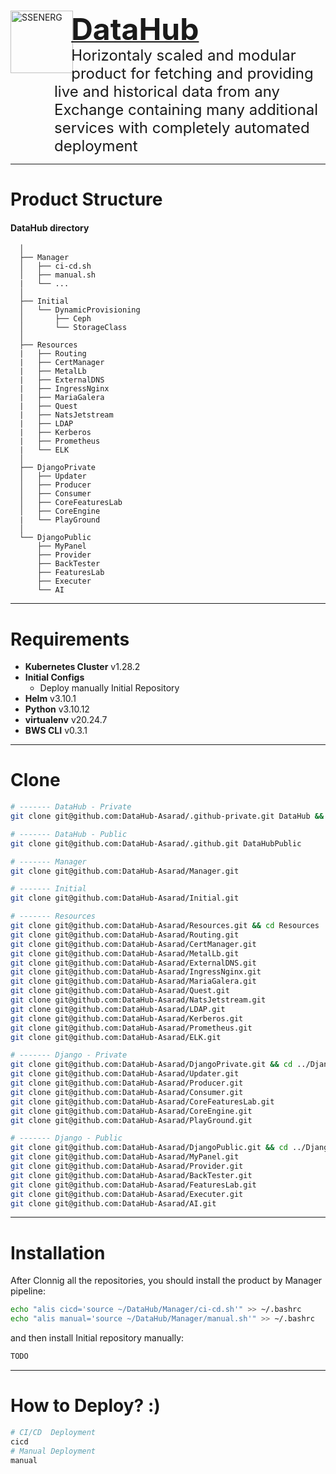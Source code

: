 <a href="https://ssenerg.com">
    <div style="margin-bottom:1em;"> 
        <img style="margin-right:-.2em;" align="left" src="https://i.postimg.cc/3wwHhJvM/logo-dh.png" title="SSENERG" width="100" height="100"/>
    </div>
    <div style="margin-bottom:-1.5em;">
        <h1 display="display:inline;">
            <font size="+4">DataHub</font>
        </h1>
    </div>
</a>

<div style="margin-left:5em;">
    <span style="vertical-align: middle;"><font size="+2">Horizontaly scaled and modular product for fetching and providing live and historical data from any Exchange containing many additional services with completely automated deployment</font></span>
</div>

---

# Product Structure
#### DataHub directory
```
  │
  ├── Manager
  │   ├── ci-cd.sh
  │   ├── manual.sh
  |   └── ...
  │
  ├── Initial 
  │   └── DynamicProvisioning
  │       ├── Ceph
  │       └── StorageClass
  │
  ├── Resources
  |   ├── Routing
  |   ├── CertManager
  |   ├── MetalLb
  |   ├── ExternalDNS
  |   ├── IngressNginx
  |   ├── MariaGalera
  |   ├── Quest
  |   ├── NatsJetstream
  |   ├── LDAP
  |   ├── Kerberos
  |   ├── Prometheus
  |   └── ELK
  │
  ├── DjangoPrivate
  │   ├── Updater
  │   ├── Producer 
  │   ├── Consumer 
  │   ├── CoreFeaturesLab 
  │   ├── CoreEngine
  |   └── PlayGround
  │
  └── DjangoPublic
      ├── MyPanel 
      ├── Provider 
      ├── BackTester 
      ├── FeaturesLab 
      ├── Executer 
      └── AI 
```

---

# Requirements
- **Kubernetes Cluster** v1.28.2
- **Initial Configs**
    - Deploy manually Initial Repository
- **Helm** v3.10.1
- **Python** v3.10.12
- **virtualenv** v20.24.7
- **BWS CLI** v0.3.1

--- 

# Clone

```bash
# ------- DataHub - Private
git clone git@github.com:DataHub-Asarad/.github-private.git DataHub && cd DataHub

# ------- DataHub - Public
git clone git@github.com:DataHub-Asarad/.github.git DataHubPublic

# ------- Manager
git clone git@github.com:DataHub-Asarad/Manager.git

# ------- Initial
git clone git@github.com:DataHub-Asarad/Initial.git

# ------- Resources
git clone git@github.com:DataHub-Asarad/Resources.git && cd Resources
git clone git@github.com:DataHub-Asarad/Routing.git
git clone git@github.com:DataHub-Asarad/CertManager.git
git clone git@github.com:DataHub-Asarad/MetalLb.git
git clone git@github.com:DataHub-Asarad/ExternalDNS.git
git clone git@github.com:DataHub-Asarad/IngressNginx.git
git clone git@github.com:DataHub-Asarad/MariaGalera.git
git clone git@github.com:DataHub-Asarad/Quest.git
git clone git@github.com:DataHub-Asarad/NatsJetstream.git
git clone git@github.com:DataHub-Asarad/LDAP.git
git clone git@github.com:DataHub-Asarad/Kerberos.git
git clone git@github.com:DataHub-Asarad/Prometheus.git
git clone git@github.com:DataHub-Asarad/ELK.git

# ------- Django - Private
git clone git@github.com:DataHub-Asarad/DjangoPrivate.git && cd ../DjangoPrivate
git clone git@github.com:DataHub-Asarad/Updater.git
git clone git@github.com:DataHub-Asarad/Producer.git
git clone git@github.com:DataHub-Asarad/Consumer.git
git clone git@github.com:DataHub-Asarad/CoreFeaturesLab.git
git clone git@github.com:DataHub-Asarad/CoreEngine.git
git clone git@github.com:DataHub-Asarad/PlayGround.git

# ------- Django - Public
git clone git@github.com:DataHub-Asarad/DjangoPublic.git && cd ../DjangoPublic
git clone git@github.com:DataHub-Asarad/MyPanel.git
git clone git@github.com:DataHub-Asarad/Provider.git
git clone git@github.com:DataHub-Asarad/BackTester.git
git clone git@github.com:DataHub-Asarad/FeaturesLab.git
git clone git@github.com:DataHub-Asarad/Executer.git
git clone git@github.com:DataHub-Asarad/AI.git
```

---

# Installation
After Clonnig all the repositories, you should install the product by Manager pipeline:
```bash
echo "alis cicd='source ~/DataHub/Manager/ci-cd.sh'" >> ~/.bashrc
echo "alis manual='source ~/DataHub/Manager/manual.sh'" >> ~/.bashrc
```
and then install Initial repository manually:
```bash
TODO
```

---

# How to Deploy? **:)**
```bash
# CI/CD  Deployment
cicd   
# Manual Deployment
manual
```
